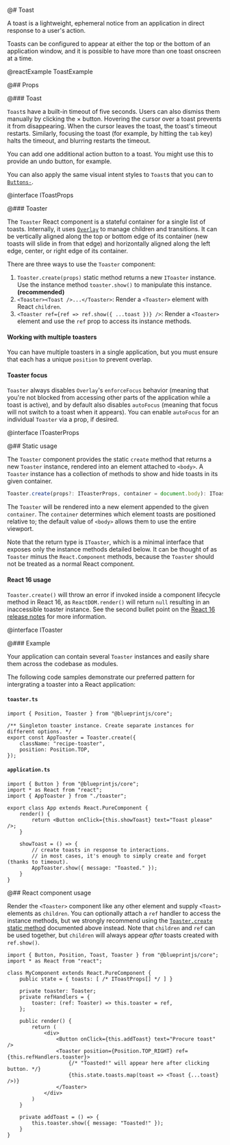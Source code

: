 @# Toast

A toast is a lightweight, ephemeral notice from an application in direct response to a user's action.

Toasts can be configured to appear at either the top or the bottom of an application window, and it is possible to
have more than one toast onscreen at a time.

@reactExample ToastExample

@## Props

@### Toast

`Toast`s have a built-in timeout of five seconds. Users can also dismiss them manually by clicking the &times; button.
Hovering the cursor over a toast prevents it from disappearing. When the cursor leaves the toast, the toast's timeout restarts.
Similarly, focusing the toast (for example, by hitting the `tab` key) halts the timeout, and blurring restarts the timeout.

You can add one additional action button to a toast. You might use this to provide an undo button, for example.

You can also apply the same visual intent styles to `Toast`s that you can to [`Buttons-`](#core/components/button.css).

@interface IToastProps

@### Toaster

The `Toaster` React component is a stateful container for a single list of toasts. Internally, it
uses [`Overlay`](#core/components/overlay) to manage children and transitions. It can be vertically
aligned along the top or bottom edge of its container (new toasts will slide in from that edge) and
horizontally aligned along the left edge, center, or right edge of its container.

There are three ways to use the `Toaster` component:

1. `Toaster.create(props)` static method returns a new `IToaster` instance. Use the instance method `toaster.show()` to manipulate this instance. __(recommended)__
1. `<Toaster><Toast />...</Toaster>`: Render a `<Toaster>` element with React `children`.
1. `<Toaster ref={ref => ref.show({ ...toast })} />`: Render a `<Toaster>` element and use the `ref` prop to access its instance methods.

<div class="@ns-callout @ns-intent-primary @ns-icon-info-sign">
    <h4 class="@ns-heading">Working with multiple toasters</h4>

You can have multiple toasters in a single application, but you must ensure that each has a unique
`position` to prevent overlap.

</div>

<div class="@ns-callout @ns-intent-primary @ns-icon-info-sign">
    <h4 class="@ns-heading">Toaster focus</h4>

`Toaster` always disables `Overlay`'s `enforceFocus` behavior (meaning that you're not blocked
from accessing other parts of the application while a toast is active), and by default also
disables `autoFocus` (meaning that focus will not switch to a toast when it appears). You can
enable `autoFocus` for an individual `Toaster` via a prop, if desired.

</div>


@interface IToasterProps

@## Static usage

The `Toaster` component provides the static `create` method that returns a new `Toaster` instance, rendered into an
element attached to `<body>`. A `Toaster` instance
has a collection of methods to show and hide toasts in its given container.

```ts
Toaster.create(props?: IToasterProps, container = document.body): IToaster
```

The `Toaster` will be rendered into a new element appended to the given `container`.
The `container` determines which element toasts are positioned relative to; the default value of `<body>` allows them to use the entire viewport.

Note that the return type is `IToaster`, which is a minimal interface that exposes only the instance
methods detailed below. It can be thought of as `Toaster` minus the `React.Component` methods,
because the `Toaster` should not be treated as a normal React component.

<div class="@ns-callout @ns-intent-warning @ns-icon-warning-sign">
    <h4 class="@ns-heading">React 16 usage</h4>

`Toaster.create()` will throw an error if invoked inside a component lifecycle method in React 16, as `ReactDOM.render()` will return
`null` resulting in an inaccessible toaster instance. See the second bullet point on the [React 16 release notes](https://reactjs.org/blog/2017/09/26/react-v16.0.html#breaking-changes) for more information.

</div>

@interface IToaster

@### Example

Your application can contain several `Toaster` instances and easily share them across the codebase as modules.

The following code samples demonstrate our preferred pattern for intergrating a toaster into a React application:

#### `toaster.ts`
```tsx
import { Position, Toaster } from "@blueprintjs/core";

/** Singleton toaster instance. Create separate instances for different options. */
export const AppToaster = Toaster.create({
    className: "recipe-toaster",
    position: Position.TOP,
});
```

#### `application.ts`
```tsx
import { Button } from "@blueprintjs/core";
import * as React from "react";
import { AppToaster } from "./toaster";

export class App extends React.PureComponent {
    render() {
        return <Button onClick={this.showToast} text="Toast please" />;
    }

    showToast = () => {
        // create toasts in response to interactions.
        // in most cases, it's enough to simply create and forget (thanks to timeout).
        AppToaster.show({ message: "Toasted." });
    }
}
```

@## React component usage

Render the `<Toaster>` component like any other element and supply `<Toast>` elements as `children`. You can
optionally attach a `ref` handler to access the instance methods, but we strongly recommend using the
[`Toaster.create` static method](#core/components/toast.static-usage) documented above instead. Note that
`children` and `ref` can be used together, but `children` will always appear _after_ toasts created with
`ref.show()`.

```tsx
import { Button, Position, Toast, Toaster } from "@blueprintjs/core";
import * as React from "react";

class MyComponent extends React.PureComponent {
    public state = { toasts: [ /* IToastProps[] */ ] }

    private toaster: Toaster;
    private refHandlers = {
        toaster: (ref: Toaster) => this.toaster = ref,
    };

    public render() {
        return (
            <div>
                <Button onClick={this.addToast} text="Procure toast" />
                <Toaster position={Position.TOP_RIGHT} ref={this.refHandlers.toaster}>
                    {/* "Toasted!" will appear here after clicking button. */}
                    {this.state.toasts.map(toast => <Toast {...toast} />)}
                </Toaster>
            </div>
        )
    }

    private addToast = () => {
        this.toaster.show({ message: "Toasted!" });
    }
}
```
